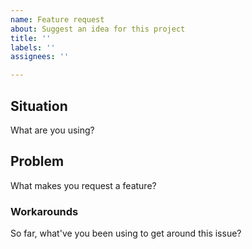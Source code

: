 ```yaml
---
name: Feature request
about: Suggest an idea for this project
title: ''
labels: ''
assignees: ''

---
```


## **Situation**
What are you using?

## **Problem**
What makes you request a feature?

### **Workarounds**
So far, what've you been using to get around this issue?
